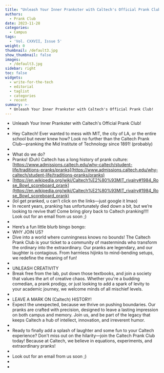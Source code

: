 ```yaml
---
title: "Unleash Your Inner Prankster with Caltech's Official Prank Club!"
authors:
  - Prank Club
date: 2023-11-28
categories:
  - Campus
tags:
  - 'Vol. CXXVII, Issue 5'
weight: 0
thumbnail: /default3.jpg
show_thumbnail: false
images:
  - /default3.jpg
sidebar: right
toc: false
widgets:
  - write-for-the-tech
  - editorial
  - taglist
  - categories
  - recent
summary: >-
  * Unleash Your Inner Prankster with Caltech's Official Prank Club!
---
```



* Unleash Your Inner Prankster with Caltech's Official Prank Club!
* 
* Hey Caltech! Ever wanted to mess with MIT, the city of LA, or the entire school but never knew how? Look no further than the Caltech Prank Club—pranking the Mid Institute of Technology since 1891! (probably)
* 
* What do we do?
* Pranks! (Duh) Caltech has a long history of prank culture: [https://www.admissions.caltech.edu/why-caltech/student-life/traditions-pranks/pranks](https://www.admissions.caltech.edu/why-caltech/student-life/traditions-pranks/pranks)
* [https://en.wikipedia.org/wiki/Caltech%E2%80%93MIT_rivalry#1984_Rose_Bowl_scoreboard_prank](https://en.wikipedia.org/wiki/Caltech%E2%80%93MIT_rivalry#1984_Rose_Bowl_scoreboard_prank)
* (lol get pranked, u can’t click on the links—just google it lmao)
* In recent years, pranking has unfortunately died down a bit, but we’re looking to revive that! Come bring glory back to Caltech pranking!!!! Look out for an email from us soon ;)
* 
* Here’s a fun little blurb bingo bongo:
* WHY JOIN US?
* Dive into a world where cunningness knows no bounds! The Caltech Prank Club is your ticket to a community of masterminds who transform the ordinary into the extraordinary. Our pranks are legendary, and our laughter is contagious. From harmless hijinks to mind-bending setups, we redefine the meaning of fun!
* 
* UNLEASH CREATIVITY
* Break free from the lab, put down those textbooks, and join a society that values the art of creative chaos. Whether you're a budding comedian, a prank prodigy, or just looking to add a spark of levity to your academic journey, we welcome minds of all mischief levels.
* 
* LEAVE A MARK ON (Caltech) HISTORY!
* Expect the unexpected, because we thrive on pushing boundaries. Our pranks are crafted with precision, designed to leave a lasting impression on both campus and memory. Join us, and be part of the legacy that keeps Caltech a hub of intellect, innovation, and irreverent humor.
* 
* Ready to finally add a splash of laughter and some fun to your Caltech experience? Don't miss out on the hilarity—join the Caltech Prank Club today! Because at Caltech, we believe in equations, experiments, and extraordinary pranks!
* 
* Look out for an email from us soon ;)
* 
* 